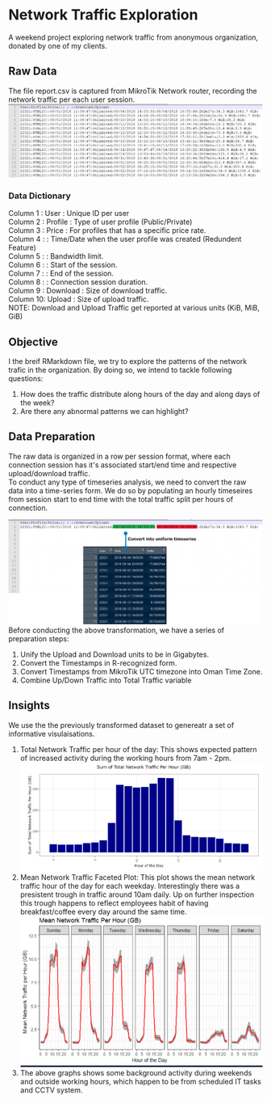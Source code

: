 # Network Traffic Exploration
A weekend project exploring network traffic from anonymous organization, donated by one of my clients.
## Raw Data
The file report.csv is captured from MikroTik Network router, recording the network traffic per each user session.
![Raw Data](https://github.com/Ozeidi/NetworkTraffic/blob/master/imgs/Raw%20Data.png)
### Data Dictionary

Column 1 : User : Unique ID per user  
Column 2 : Profile : Type of user profile (Public/Private)  
Column 3 : Price : For profiles that has a specific price rate.  
Column 4 : : Time/Date when the user profile was created (Redundent Feature)  
Column 5 : : Bandwidth limit.  
Column 6 : : Start of the session.  
Column 7 : : End of the session.  
Column 8 : : Connection session duration.  
Column 9 : Download : Size of download traffic.  
Column 10: Upload : Size of upload traffic.  
NOTE: Download and Upload Traffic get reported at various units (KiB, MiB, GiB)
## Objective 
I the breif RMarkdown file, we try to explore the patterns of the network trafic in the organization. By doing so, we intend to tackle following questions:
1. How does the traffic distribute along hours of the day and along days of the week?
2. Are there any abnormal patterns we can highlight?

## Data Preparation
The raw data is organized in a row per session format, where each connection session has it's associated start/end time and respective upload/download traffic.  
To conduct any type of timeseries analysis, we need to convert the raw data into a time-series form. We do so by populating an hourly timeseires from session start to end time with the total traffic split per hours of connection.  

![Raw Data To Timeseries](https://github.com/Ozeidi/NetworkTraffic/blob/master/imgs/Raw%20Data%20to%20timeseries.png)
Before conducting the above transformation, we have a series of preparation steps:
1. Unify the Upload and Download units to be in Gigabytes.
2. Convert the Timestamps in R-recognized form.
3. Convert Timestamps from MikroTik UTC timezone into Oman Time Zone.
4. Combine Up/Down Traffic into Total Traffic variable

## Insights
We use the the previously transformed dataset to genereatr a set of informative visulaisations.
1. Total Network Traffic per hour of the day: This shows expected pattern of increased activity during the working hours from 7am - 2pm.
![Hourly Patter](https://github.com/Ozeidi/NetworkTraffic/blob/master/imgs/Sum%20of%20Total%20Traffic%20Per%20Hour.png)
2. Mean Network Traffic Faceted Plot: This plot shows the mean network traffic hour of the day for each weekday. Interestingly there was a presistent trough in traffic around 10am daily. Up on further inspection this trough happens to reflect employees habit of having breakfast/coffee every day around the same time.
![Weekly Pattern](https://github.com/Ozeidi/NetworkTraffic/blob/master/imgs/Traffic%20Weekly%20Pattern.png)
3. The above graphs shows some background activity during weekends and outside working hours, which happen to be from scheduled IT tasks and CCTV system.
